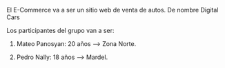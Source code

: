 El E-Commerce va a ser un sitio web de venta de autos. De nombre Digital Cars

Los participantes del grupo van a ser:

1. Mateo Panosyan: 20 años --> Zona Norte.

2. Pedro Nally: 18 años --> Mardel.